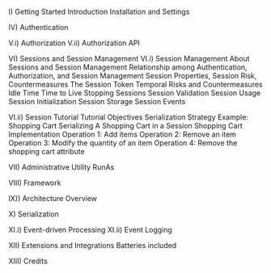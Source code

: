
I) Getting Started
    Introduction
    Installation and Settings

IV) Authentication

V.i) Authorization
V.ii) Authorization API

VI) Sessions and Session Management
VI.i) Session Management
    About Sessions and Session Management
    Relationship among Authentication, Authorization, and Session Management
    Session Properties, Session Risk, Countermeasures
        The Session Token
        Temporal Risks and Countermeasures
            Idle Time
            Time to Live
    Stopping Sessions
    Session Validation
    Session Usage
        Session Initialization
    Session Storage
    Session Events

VI.ii) Session Tutorial
    Tutorial Objectives
    Serialization Strategy
    Example:  Shopping Cart
        Serializing A Shopping Cart in a Session
        Shopping Cart Implementation
        Operation 1:  Add items
        Operation 2:  Remove an item
        Operation 3:  Modify the quantity of an item
        Operation 4:  Remove the shopping cart attribute

VII) Administrative Utility
    RunAs

VIII) Framework

IX)) Architecture Overview

X) Serialization

XI.i) Event-driven Processing
XI.ii) Event Logging

XII) Extensions and Integrations
    Batteries included

XIII) Credits
